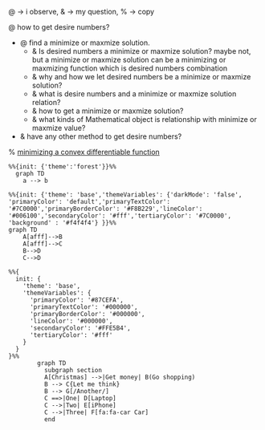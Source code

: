 
@ -> i observe, & -> my question, % -> copy

@ how to get desire numbers?

- @ find a minimize or maxmize solution.
  - & Is desired numbers a minimize or maxmize solution? maybe not, but a minimize or maxmize solution can be a minimizing or maxmizing function which is desired numbers combination
  - & why and how we let desired numbers be a minimize or maxmize solution? 
  - & what is desire numbers and a minimize or maxmize solution relation? 
  - & how to get a minimize or maxmize solution? 
  - & what kinds of Mathematical object is relationship with minimize or maxmize value?
- & have any other method to get desire numbers?

% [minimizing a convex differentiable function](https://scholar.google.com/citations?view_op=view_citation&hl=zh-TW&user=Mqz_yhAAAAAJ&citation_for_view=Mqz_yhAAAAAJ:Z5m8FVwuT1cC)

```mermaid
%%{init: {'theme':'forest'}}%%
  graph TD
    a --> b
```

```mermaid
%%{init: {'theme': 'base','themeVariables': {'darkMode': 'false', 'primaryColor': 'default','primaryTextColor': '#7C0000','primaryBorderColor': '#F8B229','lineColor': '#006100','secondaryColor': '#fff','tertiaryColor': '#7C0000', 'background' : '#f4f4f4'} }}%%
graph TD
    A[afff]-->B
    A[afff]-->C
    B-->D
    C-->D
```

```mermaid
%%{
  init: {
    'theme': 'base',
    'themeVariables': {
      'primaryColor': '#87CEFA',
      'primaryTextColor': '#000000',
      'primaryBorderColor': '#000000',
      'lineColor': '#000000',
      'secondaryColor': '#FFE5B4',
      'tertiaryColor': '#fff'
    }
  }
}%%
        graph TD
          subgraph section
          A[Christmas] -->|Get money| B(Go shopping)
          B --> C{Let me think}
          B --> G[/Another/]
          C ==>|One| D[Laptop]
          C -->|Two| E[iPhone]
          C -->|Three| F[fa:fa-car Car]
          end
```

